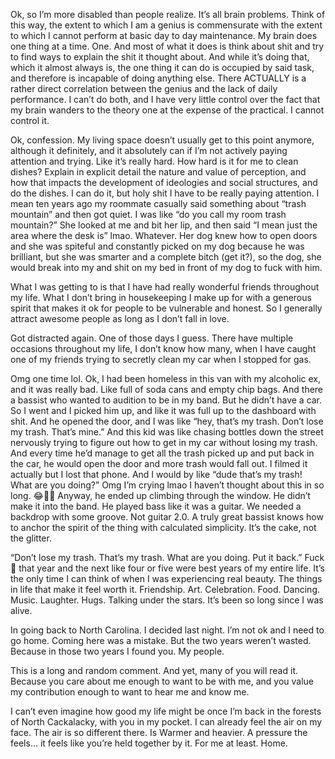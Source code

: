 Ok, so I’m more disabled than people realize. It’s all brain problems. Think of this way, the extent to which I am a genius is commensurate with the extent to which I cannot perform at basic day to day maintenance. My brain does one thing at a time. One. And most of what it does is think about shit and try to find ways to explain the shit it thought about. And while it’s doing that, which it almost always is, the one thing it can do is occupied by said task, and therefore is incapable of doing anything else. There ACTUALLY is a rather direct correlation between the genius and the lack of daily performance. I can’t do both, and I have very little control over the fact that my brain wanders to the theory one at the expense of the practical. I cannot control it.

Ok, confession. My living space doesn’t usually get to this point anymore, although it definitely, and it absolutely can if I’m not actively paying attention and trying. Like it’s really hard. How hard is it for me to clean dishes? Explain in explicit detail the nature and value of perception, and how that impacts the development of ideologies and social structures, and do the dishes. I can do it, but holy shit I have to be really paying attention. I mean ten years ago my roommate casually said something about “trash mountain” and then got quiet. I was like “do you call my room trash mountain?” She looked at me and bit her lip, and then said “I mean just the area where the desk is” lmao. Whatever. Her dog knew how to open doors and she was spiteful and constantly picked on my dog because he was brilliant, but she was smarter and a complete bitch (get it?), so the dog, she would break into my and shit on my bed in front of my dog to fuck with him.

What I was getting to is that I have had really wonderful friends throughout my life. What I don’t bring in housekeeping I make up for with a generous spirit that makes it ok for people to be vulnerable and honest. So I generally attract awesome people as long as I don’t fall in love.

Got distracted again. One of those days I guess. There have multiple occasions throughout my life, I don’t know how many, when I have caught one of my friends trying to secretly clean my car when I stopped for gas.

Omg one time lol. Ok, I had been homeless in this van with my alcoholic ex, and it was really bad. Like full of soda cans and empty chip bags. And there a bassist who wanted to audition to be in my band. But he didn’t have a car. So I went and I picked him up, and like it was full up to the dashboard with shit. And he opened the door, and I was like “hey, that’s my trash. Don’t lose my trash. That’s mine.” And this kid was like chasing bottles down the street nervously trying to figure out how to get in my car without losing my trash. And every time he’d manage to get all the trash picked up and put back in the car, he would open the door and more trash would fall out. I filmed it actually but I lost that phone. And I would by like “dude that’s my trash! What are you doing?” Omg I’m crying lmao I haven’t thought about this in so long. 😂🤣🤣 Anyway, he ended up climbing through the window. He didn’t make it into the band. He played bass like it was a guitar. We needed a backdrop with some groove. Not guitar 2.0.  A truly great bassist knows how to anchor the spirit of the thing with calculated simplicity. It’s the cake, not the glitter.

“Don’t lose my trash. That’s my trash. What are you doing. Put it back.” Fuck 🤣 that year and the next like four or five were best years of my entire life. It’s the only time I can think of when I was experiencing real beauty. The things in life that make it feel worth it. Friendship. Art. Celebration. Food. Dancing. Music. Laughter. Hugs. Talking under the stars. It’s been so long since I was alive.

In going back to North Carolina. I decided last night. I’m not ok and I need to go home. Coming here was a mistake. But the two years weren’t wasted. Because in those two years I found you. My people.

This is a long and random comment. And yet, many of you will read it. Because you care about me enough to want to be with me, and you value my contribution enough to want to hear me and know me.

I can’t even imagine how good my life might be once I’m back in the forests of North Cackalacky, with you in my pocket. I can already feel the air on my face. The air is so different there. Is Warmer and heavier. A pressure the feels… it feels like you’re held together by it. For me at least. Home.